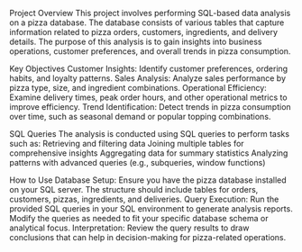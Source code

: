 Project Overview
This project involves performing SQL-based data analysis on a pizza database. The database consists of various tables that capture information related to pizza orders, customers, ingredients, and delivery details. 
The purpose of this analysis is to gain insights into business operations, customer preferences, and overall trends in pizza consumption.

Key Objectives
Customer Insights: Identify customer preferences, ordering habits, and loyalty patterns.
Sales Analysis: Analyze sales performance by pizza type, size, and ingredient combinations.
Operational Efficiency: Examine delivery times, peak order hours, and other operational metrics to improve efficiency.
Trend Identification: Detect trends in pizza consumption over time, such as seasonal demand or popular topping combinations.

SQL Queries
The analysis is conducted using SQL queries to perform tasks such as:
Retrieving and filtering data
Joining multiple tables for comprehensive insights
Aggregating data for summary statistics
Analyzing patterns with advanced queries (e.g., subqueries, window functions)


How to Use
Database Setup: Ensure you have the pizza database installed on your SQL server. The structure should include tables for orders, customers, pizzas, ingredients, and deliveries.
Query Execution: Run the provided SQL queries in your SQL environment to generate analysis reports. Modify the queries as needed to fit your specific database schema or analytical focus.
Interpretation: Review the query results to draw conclusions that can help in decision-making for pizza-related operations.

